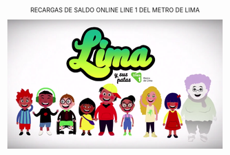 <p align="center"> RECARGAS DE SALDO ONLINE LINE 1 DEL METRO DE LIMA </p>

<p align="center">
<img width="500" height="300" src="imagenes/fondo.png">
</p>

